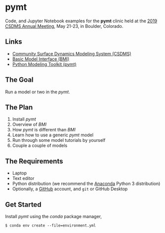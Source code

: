 # pymt

Code, and Jupyter Notebook examples for the **pymt** clinic held at the
[2019 CSDMS Annual Meeting](https://csdms.colorado.edu/wiki/CSDMS_meeting_2019),
May 21-23, in Boulder, Colorado.


## Links

* [Community Surface Dynamics Modeling System
  (CSDMS)](http://csdms.colorado.edu)
* [Basic Model Interface (BMI)](http://bmi.readthedocs.io)
* [Python Modeling Toolkit (pymt)](http://pymt.readthedocs.io)

## The Goal

Run a model or two in the *pymt*.

## The Plan

1. Install *pymt*
1. Overview of *BMI*
1. How *pymt* is different than *BMI*
1. Learn how to use a generic *pymt* model
1. Run through some model tutorials by yourself
1. Couple a couple of models

## The Requirements

* Laptop
* Text editor
* Python distribution (we recommend the
  [Anaconda](https://www.continuum.io/downloads) Python 3
  distribution)
* Optionally, a [GitHub](https://github.com) account, and `git` or
  GitHub Desktop

## Get Started

Install *pymt* using the *conda* package manager,

    $ conda env create --file=environment.yml
